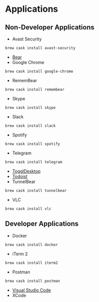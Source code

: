 # Applications

## Non-Developer Applications

* Avast Security

```text
brew cask install avast-security
```

* [Bear](https://itunes.apple.com/us/app/bear-beautiful-writing-app/id1091189122?ls=1&mt=12)
* Google Chrome

```text
brew cask install google-chrome
```

* RememBear

```text
brew cask install remembear
```

* Skype

```text
brew cask install skype
```

* Slack

```text
brew cask install slack
```

* Spotify

```text
brew cask install spotify
```

* Telegram

```text
brew cask install telegram
```

* [TogglDesktop](https://toggl.com/toggl-desktop/)
* [Todoist](https://todoist.com)
* TunnelBear

```text
brew cask install tunnelbear
```

* VLC

```text
brew cask install vlc
```

## Developer Applications

* Docker

```text
brew cask install docker
```

* iTerm 2

```text
brew cask install iterm2
```

* Postman

```text
brew cask install postman
```

* [Visual Studio Code](https://code.visualstudio.com/download)
* XCode

